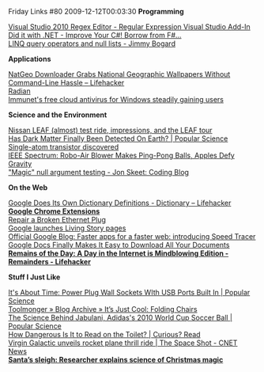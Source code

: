 Friday Links #80
2009-12-12T00:03:30
**Programming**

[Visual Studio 2010 Regex Editor - Regular Expression Visual Studio Add-In ](http://davidhayden.com/blog/dave/archive/2009/12/05/VisualStudio2010RegexEditor.aspx)   
[Did it with .NET - Improve Your C#! Borrow from F#... ](http://diditwith.net/2007/11/14/ImproveYourCBorrowFromF.aspx)   
[LINQ query operators and null lists - Jimmy Bogard](http://www.lostechies.com/blogs/jimmy_bogard/archive/2009/12/08/linq-query-operators-and-null-lists.aspx)

**Applications**

[NatGeo Downloader Grabs National Geographic Wallpapers Without Command-Line Hassle – Lifehacker](http://lifehacker.com/5418989/natgeo-downloader-grabs-national-geographic-wallpapers-without-command+line-hassle?utm_source=feedburner&utm_medium=feed&utm_campaign=Feed%3A+lifehacker%2Ffull+%28Lifehacker%29&utm_content=Google+Reader)   
[Radian](http://radian.davidberlin.co.il/)   
[Immunet's free cloud antivirus for Windows steadily gaining users](http://www.downloadsquad.com/2009/12/11/immunets-free-cloud-antivirus-for-windows-steadily-gaining-user/)

**Science and the Environment**

[Nissan LEAF (almost) test ride, impressions, and the LEAF tour ](http://www.examiner.com/x-14333-Green-Transportation-Examiner~y2009m12d3-Nissan-LEAF-almost-test-ride-impressions-and-the-LEAF-tour?cid=exrss-Green-Transportation-Examiner)   
[Has Dark Matter Finally Been Detected On Earth? | Popular Science](http://www.popsci.com/science/article/2009-12/evidence-dark-matter-emerges-worlds-most-sensative-detector)   
[Single-atom transistor discovered ](http://www.sciencedaily.com/releases/2009/12/091206085833.htm?utm_source=feedburner&utm_medium=feed&utm_campaign=Feed%3A+sciencedaily+%28ScienceDaily%3A+Latest+Science+News%29&utm_content=Google+Reader)   
[IEEE Spectrum: Robo-Air Blower Makes Ping-Pong Balls, Apples Defy Gravity ](http://spectrum.ieee.org/blog/robotics/robotics-software/automaton/robo-air-blower-makes-ping-pong-balls-defy-gravity)   
["Magic" null argument testing - Jon Skeet: Coding Blog](http://msmvps.com/blogs/jon_skeet/archive/2009/12/09/quot-magic-quot-null-argument-testing.aspx?utm_source=feedburner&utm_medium=feed&utm_campaign=Feed%3A+JonSkeetCodingBlog+%28Jon+Skeet%27s+Coding+Blog%29&utm_content=Google+Reader)

**On the Web**

[Google Does Its Own Dictionary Definitions - Dictionary – Lifehacker](http://lifehacker.com/5418921/google-does-its-own-dictionary-definitions?utm_source=feedburner&utm_medium=feed&utm_campaign=Feed%3A+lifehacker%2Ffull+%28Lifehacker%29&utm_content=Google+Reader)   
[**Google Chrome Extensions** ](https://chrome.google.com/extensions/)   
[Repair a Broken Ethernet Plug ](http://www.instructables.com/id/Repair-a-Broken-Ethernet-Plug/)   
[Google launches Living Story pages ](http://www.tgdaily.com/software-features/44986-google-launches-living-story-pages)   
[Official Google Blog: Faster apps for a faster web: introducing Speed Tracer](http://googleblog.blogspot.com/2009/12/faster-apps-for-faster-web-introducing.html?utm_source=feedburner&utm_medium=feed&utm_campaign=Feed%3A+blogspot%2FMKuf+%28Official+Google+Blog%29&utm_content=Google+Reader)   
[Google Docs Finally Makes It Easy to Download All Your Documents](http://www.labnol.org/internet/google-docs-backup/11561/)   
[**Remains of the Day: A Day in the Internet is Mindblowing Edition - Remainders - Lifehacker**](http://lifehacker.com/5422780/remains-of-the-day-a-day-in-the-internet-is-mindblowing-edition?utm_source=feedburner&utm_medium=feed&utm_campaign=Feed%3A+lifehacker%2Ffull+%28Lifehacker%29&utm_content=Google+Reader)

**Stuff I Just Like**

[It's About Time: Power Plug Wall Sockets WIth USB Ports Built In | Popular Science](http://www.popsci.com/technology/article/2009-12/its-about-time-power-plug-wall-sockets-usb-ports-built)   
[Toolmonger » Blog Archive » It’s Just Cool: Folding Chairs   
](http://toolmonger.com/2009/12/04/its-just-cool-folding-chairs/)[The Science Behind Jabulani, Adidas's 2010 World Cup Soccer Ball | Popular Science   
](http://www.popsci.com/technology/article/2009-12/science-behind-jubulani-adidass-2010-world-cup-soccer-ball)[How Dangerous Is It to Read on the Toilet? | Curious? Read   
](http://www.curiousread.com/2009/12/how-dangerous-is-it-to-read-on-toilet.html?utm_source=feedburner&utm_medium=feed&utm_campaign=Feed%3A+CuriousRead+%28Curious+Read%29&utm_content=Google+Reader)[Virgin Galactic unveils rocket plane thrill ride | The Space Shot - CNET News](http://news.cnet.com/8301-19514_3-10410601-239.html?part=rss&subj=news&tag=2547-1_3-0-5)   
[**Santa’s sleigh: Researcher explains science of Christmas magic**](http://www.sciencedaily.com/releases/2009/12/091205233544.htm?utm_source=feedburner&utm_medium=feed&utm_campaign=Feed%3A+sciencedaily+%28ScienceDaily%3A+Latest+Science+News%29&utm_content=Google+Reader)
